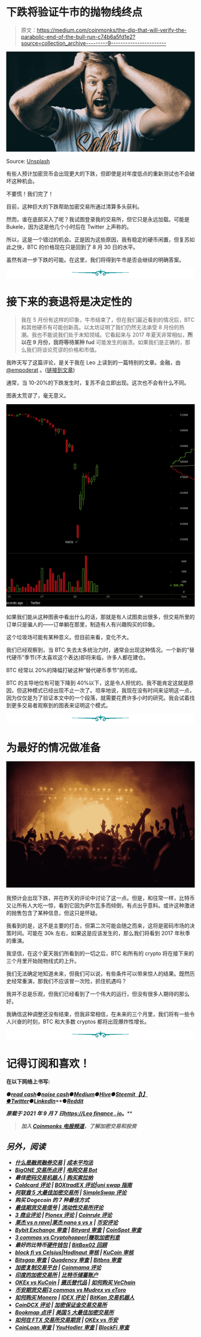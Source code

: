 # 下跌将验证牛市的抛物线终点

> 原文：<https://medium.com/coinmonks/the-dip-that-will-verify-the-parabolic-end-of-the-bull-run-c74b6a5fd1e2?source=collection_archive---------9----------------------->

![](img/e9843622c8000f95354f7ae90ce70692.png)

Source: [Unsplash](https://unsplash.com/photos/_LZbDkRaedE)

有些人预计加密货币会出现更大的下跌，但即使是对年度低点的重新测试也不会破坏这种机会。

不要慌！我们完了！

目前，这种巨大的下跌帮助加密交易所通过清算多头获利。

然而，谁在底部买入了呢？我试图登录我的交易所，但它只是永远加载。可能是 Bukele，因为这是他几个小时后在 Twitter 上声称的。

所以，这是一个错过的机会。正是因为这些原因，我有稳定的硬币闲置，但复苏如此之快，BTC 的价格现在只是回到了 8 月 30 日的水平。

虽然有进一步下跌的可能。在这里，我们将得到牛市是否会继续的明确答案。

![](img/f45130952a53784172d47cb34123d59a.png)

# 接下来的衰退将是决定性的

> 我在 5 月份有这样的印象，牛市结束了，但在我们最近看到的情况后，BTC 和其他硬币有可能创新高。以太坊证明了我们仍然无法承受 8 月份的热潮。我也不能说我们处于未知领域。它看起来与 2017 年夏天非常相似，**所以在 9 月份，我将等待某种 fud** 可能发生的崩溃。如果我们是正确的，那么我们将谈论荒谬的价格和市值。

我昨天写了这篇评论，是关于我在 Leo 上读到的一篇特别的文章。金融，由 [@empoderat](https://leofinance.io/@empoderat) 。([链接到文章](https://leofinance.io/@empoderat/power-down-started-thinking-out-loud-plans-for-the-bear-market))

通常，当 10-20%的下跌发生时，复苏不会立即出现。这次也不会有什么不同。

图表太荒谬了，毫无意义。

![](img/432aacf287d37d0ccc68aec2467c9846.png)

如果我们能从这种图表中看出什么的话，那就是有人试图卖出很多，但交易所里的订单只是骗人的——订单躺在那里，制造有人有兴趣购买的印象。

这个垃圾场可能有某种意义。但目前来看，变化不大。

我们已经观察到，当 BTC 失去太多统治力时，通常会出现这种情况。一个新的“替代硬币”季节(不太喜欢这个表达)即将来临，许多人都在建仓。

BTC 经常以 20%的降幅打破这种“替代硬币季节”的形成。

BTC 的主导地位有可能下降到 40%以下，这是令人担忧的。我不能肯定这就是原因，但这种模式已经出现不止一次了。坦率地说，我现在没有时间来证明这一点，因为仅仅是为了验证本文中的一个段落，就需要花费许多小时的研究。我会试着找到更多交易者观察到的图表来证明这个模式。

![](img/f45130952a53784172d47cb34123d59a.png)

# 为最好的情况做准备

![](img/53370e9ef07d46070ee60f1d63e1e09b.png)

我预计会出现下跌，并在昨天的评论中讨论了这一点。但是，和往常一样，比特币又让所有人大吃一惊，看到它因为萨尔瓦多而倾倒，有点出乎意料。或许这种激进的抛售包含了某种信息，但这只是怀疑。

我看到的是，这不是主要的打击，但第二次可能会随之而来，这将是密码市场的决策时间。可能在 30k 左右，如果这是应该发生的，那么我们将看到 2017 年秋季的重演。

我坚信，在这个夏天我们所看到的一切之后，BTC 和所有的 crypto 将在接下来的三个月里开始抛物线式的上升。

我们无法确定地知道未来，但我们可以说，有些条件可以带来惊人的结果。既然历史经常重演，那我们不应该冒一次险，抓住机遇吗？

我并不总是乐观，但我们已经看到了一个伟大的运行，但没有很多人期待的那么好。

我确信这种调整还没有结束，但我非常相信，在未来的三个月里，我们将有一些令人兴奋的时刻，BTC 和大多数 cryptos 都将出现爆炸性增长。

![](img/f45130952a53784172d47cb34123d59a.png)

# 记得订阅和喜欢！

**在以下网络上书写:**

*●*[***read cash***](https://read.cash/@Pantera)*●*[***noise cash***](https://noise.cash/u/Pantera99)*●*[***Medium***](/@panterabch)*●*[***Hive***](https://hive.blog/@pantera1)*●*[***Steemit【t】*** *●*](https://steemit.com/@pantera1)[***Twitter***](https://twitter.com/Panterabch)*●*[***LinkedIn***](https://www.linkedin.com/in/panterabch/)**●*[***Reddit***](https://www.reddit.com/user/PanteraBCH)*

****原载于 2021 年 9 月 7 日*[*https://Leo finance . io*](https://leofinance.io/@pantera1/the-dip-that-will-verify-the-parabolic-end-of-the-bull-run)*。****

> ***加入 [Coinmonks 电报频道](https://t.me/coincodecap)，了解加密交易和投资***

## ***另外，阅读***

*   ***[什么是融资融券交易](https://blog.coincodecap.com/margin-trading) | [成本平均法](https://blog.coincodecap.com/dca)***
*   ***[BigONE 交易所点评](/coinmonks/bigone-exchange-review-64705d85a1d4) | [电网交易 Bot](https://blog.coincodecap.com/grid-trading)***
*   ***最佳[密码交易机器人](https://blog.coincodecap.com/best-crypto-trading-bots) | [购买索拉纳](https://blog.coincodecap.com/buy-solana)***
*   ***[Coldcard 评论](https://blog.coincodecap.com/coldcard-review) | [BOXtradEX 评论](https://blog.coincodecap.com/boxtradex-review)|[uni swap 指南](https://blog.coincodecap.com/uniswap)***
*   ***[阿联酋 5 大最佳加密交易所](https://blog.coincodecap.com/best-crypto-exchanges-in-uae) | [SimpleSwap 评论](https://blog.coincodecap.com/simpleswap-review)***
*   ***购买 Dogecoin 的 7 种最佳方式***
*   ***[最佳期货交易信号](https://blog.coincodecap.com/futures-trading-signals) | [流动性交易所评论](https://blog.coincodecap.com/liquid-exchange-review)***
*   ***[3 商业评论](/coinmonks/3commas-review-an-excellent-crypto-trading-bot-2020-1313a58bec92) | [Pionex 评论](/coinmonks/pionex-review-exchange-with-crypto-trading-bot-1e459d0191ea) | [Coinrule 评论](/coinmonks/coinrule-review-2021-a-beginner-friendly-crypto-trading-bot-daf0504848ba)***
*   ***[莱杰 vs n rave](/coinmonks/ledger-vs-ngrave-zero-7e40f0c1d694)|[莱杰 nano s vs x](/coinmonks/ledger-nano-s-vs-x-battery-hardware-price-storage-59a6663fe3b0) | [币安评论](/coinmonks/binance-review-ee10d3bf3b6e)***
*   ***[Bybit Exchange 审查](/coinmonks/bybit-exchange-review-dbd570019b71) | [Bityard 审查](https://blog.coincodecap.com/bityard-reivew) | [CoinSpot 审查](https://blog.coincodecap.com/coinspot-review)***
*   ***[3 commas vs Cryptohopper](/coinmonks/3commas-vs-pionex-vs-cryptohopper-best-crypto-bot-6a98d2baa203)|[赚取加密利息](/coinmonks/earn-crypto-interest-b10b810fdda3)***
*   ***最好的比特币[硬件钱包](https://blog.coincodecap.com/best-hardware-wallet-bitcoin) | [BitBox02 回顾](/coinmonks/bitbox02-review-your-swiss-bitcoin-hardware-wallet-c36c88fff29)***
*   ***[block fi vs Celsius](/coinmonks/blockfi-vs-celsius-vs-hodlnaut-8a1cc8c26630)|[Hodlnaut 审核](/coinmonks/hodlnaut-review-best-way-to-hodl-is-to-earn-interest-on-your-bitcoin-6658a8c19edf) | [KuCoin 审核](https://blog.coincodecap.com/kucoin-review)***
*   ***[Bitsgap 审查](/coinmonks/bitsgap-review-a-crypto-trading-bot-that-makes-easy-money-a5d88a336df2) | [Quadency 审查](/coinmonks/quadency-review-a-crypto-trading-automation-platform-3068eaa374e1) | [Bitbns 审查](/coinmonks/bitbns-review-38256a07e161)***
*   ***[加密复制交易平台](/coinmonks/top-10-crypto-copy-trading-platforms-for-beginners-d0c37c7d698c) | [Coinmama 评论](/coinmonks/coinmama-review-ace5641bde6e)***
*   ***[印度的加密交易所](/coinmonks/bitcoin-exchange-in-india-7f1fe79715c9) | [比特币储蓄账户](/coinmonks/bitcoin-savings-account-e65b13f92451)***
*   ***[OKEx vs KuCoin](https://blog.coincodecap.com/okex-kucoin) | [摄氏替代品](https://blog.coincodecap.com/celsius-alternatives) | [如何购买 VeChain](https://blog.coincodecap.com/buy-vechain)***
*   ***[币安期货交易](https://blog.coincodecap.com/binance-futures-trading)|[3 commas vs Mudrex vs eToro](https://blog.coincodecap.com/mudrex-3commas-etoro)***
*   ***[如何购买 Monero](https://blog.coincodecap.com/buy-monero) | [IDEX 评论](https://blog.coincodecap.com/idex-review) | [BitKan 交易机器人](https://blog.coincodecap.com/bitkan-trading-bot)***
*   ***[CoinDCX 评论](/coinmonks/coindcx-review-8444db3621a2) | [加密保证金交易交易所](https://blog.coincodecap.com/crypto-margin-trading-exchanges)***
*   ***[Bookmap 点评](https://blog.coincodecap.com/bookmap-review-2021-best-trading-software) | [美国 5 大最佳加密交易所](https://blog.coincodecap.com/crypto-exchange-usa)***
*   ***[如何在 FTX 交易所交易期货](https://blog.coincodecap.com/ftx-futures-trading) | [OKEx vs 币安](https://blog.coincodecap.com/okex-vs-binance)***
*   ***[CoinLoan 审查](https://blog.coincodecap.com/coinloan-review) | [YouHodler 审查](/coinmonks/youhodler-4-easy-ways-to-make-money-98969b9689f2) | [BlockFi 审查](https://blog.coincodecap.com/blockfi-review)***